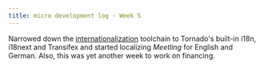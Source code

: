 ```yaml
---
title: micro development log - Week 5
---
```


Narrowed down the
[internationalization](https://github.com/noyainrain/meetling/issues/17)
toolchain to Tornado's built-in i18n, i18next and Transifex and started
localizing *Meetling* for English and German. Also, this was yet another week
to work on financing.
